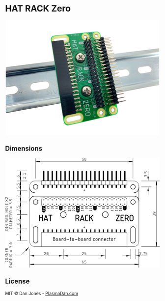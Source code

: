 # HAT RACK Zero

<p align="center">
    <a href="https://plasmadan.com/hatrackzero?utm_source=github&utm_medium=banner" target="_blank" rel="nofollow">
        <img alt="HAT RACK Zero" src="/img/hat-rack-zero-din-rail-mount.jpg" width="500">
    </a>
</p>

## Dimensions

<p align="center">
    <a href="https://raw.githubusercontent.com/plasmadancom/HAT-RACK-Zero/main/img/hat-rack-zero-v1.0-dimensions.svg">
        <img alt="Mechanical Drawing" src="/img/hat-rack-zero-v1.0-dimensions.svg" width="600">
    </a>
</p>

## License

MIT © Dan Jones - [PlasmaDan.com](https://plasmadan.com)
